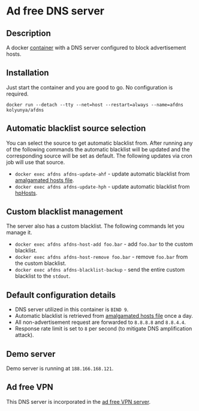 # Ad free DNS server

## Description
A docker [container](https://hub.docker.com/r/kolyunya/afdns/) with a DNS server configured to block advertisement hosts.

## Installation
Just start the container and you are good to go. No configuration is required.

`docker run --detach --tty --net=host --restart=always --name=afdns kolyunya/afdns`

## Automatic blacklist source selection
You can select the source to get automatic blacklist from. After running any of the following commands the automatic blacklist will be updated and the corresponding source will be set as default. The following updates via cron job will use that source.

* `docker exec afdns afdns-update-ahf` - update automatic blacklist from [amalgamated hosts file](https://github.com/StevenBlack/hosts).
* `docker exec afdns afdns-update-hph` - update automatic blacklist from [hpHosts](http://hosts-file.net/).

## Custom blacklist management
The server also has a custom blacklist. The following commands let you manage it.
* `docker exec afdns afdns-host-add foo.bar` -  add `foo.bar` to the custom blacklist.
* `docker exec afdns afdns-host-remove foo.bar` - remove `foo.bar` from the custom blacklist.
* `docker exec afdns afdns-blacklist-backup` - send the entire custom blacklist to the `stdout`.

## Default configuration details
* DNS server utilized in this container is `BIND 9`.
* Automatic blacklist is retrieved from [amalgamated hosts file](https://github.com/StevenBlack/hosts) once a day.
* All non-advertisement request are forwarded to `8.8.8.8` and `8.8.4.4`.
* Response rate limit is set to `8` per second (to mitigate DNS amplification attack).

## Demo server
Demo server is running at `188.166.168.121`.

## Ad free VPN
This DNS server is incorporated in the [ad free VPN server](https://github.com/Kolyunya/afvpn).

